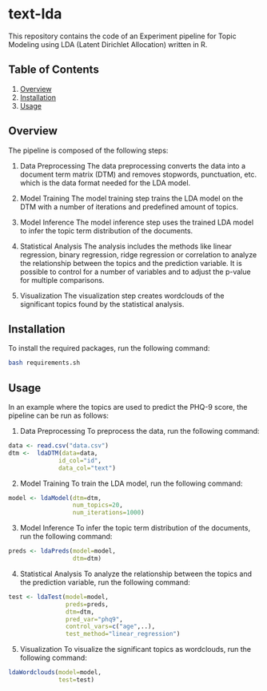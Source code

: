 # text-lda

This repository contains the code of an Experiment pipeline for Topic Modeling using LDA (Latent Dirichlet Allocation) written in R.

## Table of Contents
1. [Overview](#overview)
2. [Installation](#installation)
3. [Usage](#usage)

## Overview
The pipeline is composed of the following steps:

1. Data Preprocessing
The data preprocessing converts the data into a document term matrix (DTM) and removes stopwords, punctuation, etc. which is the data format needed for the LDA model.

2. Model Training
The model training step trains the LDA model on the DTM with a number of iterations and predefined amount of topics.

3. Model Inference
The model inference step uses the trained LDA model to infer the topic term distribution of the documents.

4. Statistical Analysis
The analysis includes the methods like linear regression, binary regression, ridge regression or correlation to analyze the relationship between the topics and the prediction variable. It is possible to control for a number of variables and to adjust the p-value for multiple comparisons.

5. Visualization
The visualization step creates wordclouds of the significant topics found by the statistical analysis.

## Installation
To install the required packages, run the following command:
```bash
bash requirements.sh
```


## Usage
In an example where the topics are used to predict the PHQ-9 score, the pipeline can be run as follows:

1. Data Preprocessing
To preprocess the data, run the following command:
```R
data <- read.csv("data.csv")
dtm <-  ldaDTM(data=data,
              id_col="id",
              data_col="text")
```

2. Model Training
To train the LDA model, run the following command:
```R
model <- ldaModel(dtm=dtm,
                  num_topics=20,
                  num_iterations=1000)
```

3. Model Inference
To infer the topic term distribution of the documents, run the following command:
```R
preds <- ldaPreds(model=model,
                  dtm=dtm)
```

4. Statistical Analysis
To analyze the relationship between the topics and the prediction variable, run the following command:
```R
test <- ldaTest(model=model,
                preds=preds,
                dtm=dtm,
                pred_var="phq9",
                control_vars=c("age",..),
                test_method="linear_regression")
```

5. Visualization
To visualize the significant topics as wordclouds, run the following command:
```R
ldaWordclouds(model=model,
              test=test)
```









